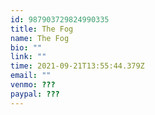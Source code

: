 ```yaml
---
id: 987903729824990335
title: The Fog
name: The Fog
bio: ""
link: ""
time: 2021-09-21T13:55:44.379Z
email: ""
venmo: ???
paypal: ???
---
```

